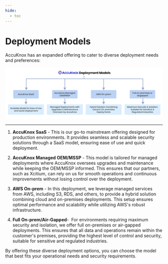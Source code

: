 ```yaml
---
hide:
  - toc
---
```

# Deployment Models

AccuKnox has an expanded offering to cater to diverse deployment needs and preferences:

![Deployment Models](images/deployment-models.jpg)

---

1. **AccuKnox SaaS** - This is our go-to mainstream offering designed for production environments. It provides seamless and scalable security solutions through a SaaS model, ensuring ease of use and quick deployment.

2. **AccuKnox Managed OEM/MSSP** - This model is tailored for managed deployments where AccuKnox oversees upgrades and maintenance while keeping the OEM/MSSP informed. This ensures that our partners, such as Xcitium, can rely on us for smooth operations and continuous improvements without losing control over the deployment.

3. **AWS On-prem** - In this deployment, we leverage managed services from AWS, including S3, RDS, and others, to provide a hybrid solution combining cloud and on-premises deployments. This setup ensures optimal performance and scalability while utilizing AWS's robust infrastructure.

4. **Full On-prem/Air-Gapped**-  For environments requiring maximum security and isolation, we offer full on-premises or air-gapped deployments. This ensures that all data and operations remain within the customer's premises, providing the highest level of control and security, suitable for sensitive and regulated industries.

By offering these diverse deployment options, you can choose the model that best fits your operational needs and security requirements.
